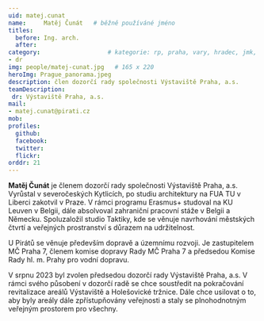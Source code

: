 ```yaml
---
uid: matej.cunat
name:     Matěj Čunát  	# běžně používáné jméno
titles:
  before: Ing. arch.
  after:
category:                 	# kategorie: rp, praha, vary, hradec, jmk, senat
- dr
img: people/matej-cunat.jpg   # 165 x 220
heroImg: Prague_panorama.jpeg
description: člen dozorčí rady společnosti Výstaviště Praha, a.s.
teamDescription:
 dr: Výstaviště Praha, a.s.
mail:
- matej.cunat@pirati.cz
mob:
profiles:
  github:       
  facebook:  
  twitter: 		  
  flickr:	
orddr: 21	  
---
```


**Matěj Čunát** je členem dozorčí rady společnosti Výstaviště Praha, a.s. Vyrůstal v severočeských Kytlicích, po studiu architektury na FUA TU v Liberci zakotvil v Praze. V rámci programu Erasmus+ studoval na KU Leuven v Belgii, dále absolvoval zahraniční pracovní stáže v Belgii a Německu. Spoluzaložil studio Taktiky, kde se věnuje navrhování městských čtvrtí a veřejných prostranství s důrazem na udržitelnost.

U Pirátů se věnuje především dopravě a územnímu rozvoji. Je zastupitelem MČ Praha 7, členem komise dopravy Rady MČ Praha 7 a předsedou Komise Rady hl. m. Prahy pro vodní dopravu.

V srpnu 2023 byl zvolen předsedou dozorčí rady Výstaviště Praha, a.s. V rámci svého působení v dozorčí radě se chce soustředit na pokračování revitalizace areálů Výstaviště a Holešovické tržnice. Dále chce usilovat o to, aby byly areály dále zpřístupňovány veřejnosti a staly se plnohodnotným veřejným prostorem pro všechny.
